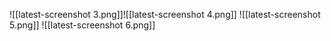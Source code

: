 ![[latest-screenshot 3.png]]![[latest-screenshot 4.png]]
![[latest-screenshot 5.png]]
![[latest-screenshot 6.png]]